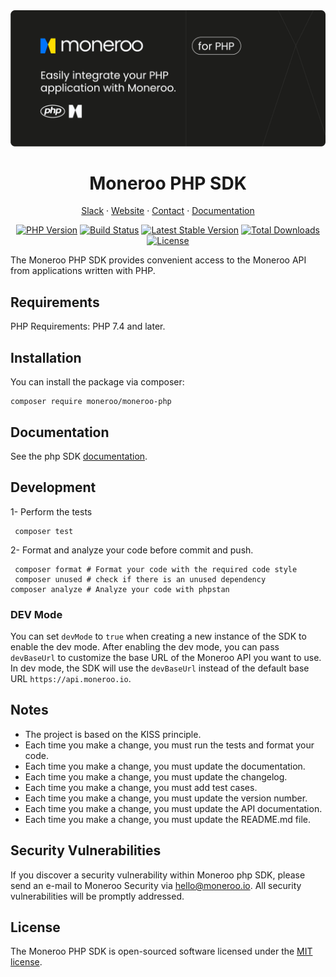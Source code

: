 <div align="center">
<a href="https://moneroo.io" title="Moneroo - Payment stack for Africa">
    <img src="/art/cover.png" alt="Moneroo website">
</a>

# Moneroo PHP SDK

<!-- Nav header - Start -->

<a href="https://join.slack.com/t/ballerine-oss/shared_invite/zt-1iu6otkok-OqBF3TrcpUmFd9oUjNs2iw">Slack</a>
·
<a href="https://www.moneroo.io/">Website</a>
·
<a href="https://www.moneroo.io/contact">Contact</a>
·
<a href="https://docs.moneroo.io/">Documentation</a>

<!-- Nav header - END -->

<!-- Badges - Start -->
[![PHP Version](https://img.shields.io/packagist/php-v/moneroo/moneroo-php.svg)](https://packagist.org/packages/moneroo/moneroo-php)
[![Build Status](https://github.com/monerooHQ/moneroo-php/actions/workflows/run-tests.yml/badge.svg?branch=main)](https://github.com/moneroo/moneroo-php/actions?query=branch%3Amain)
[![Latest Stable Version](https://poser.pugx.org/moneroo/moneroo-php/v/stable.svg)](https://packagist.org/packages/moneroo/moneroo-php)
[![Total Downloads](https://poser.pugx.org/moneroo/moneroo-php/downloads.svg)](https://packagist.org/packages/moneroo/moneroo-php)
[![License](https://poser.pugx.org/moneroo/moneroo-php/license.svg)](https://packagist.org/packages/moneroo/moneroo-php)

<!-- Badges - END -->


</div>

The Moneroo PHP SDK provides convenient access to the Moneroo API from applications written with PHP.


## Requirements
PHP Requirements: PHP 7.4 and later.

## Installation

You can install the package via composer:

```shell
composer require moneroo/moneroo-php
```

## Documentation
See the php SDK [documentation](https://docs.moneroo.io/sdks/php).

## Development

1- Perform the tests
```shell
 composer test
```
2- Format and analyze your code before commit and push.
```shell
 composer format # Format your code with the required code style
 composer unused # check if there is an unused dependency
composer analyze # Analyze your code with phpstan
```

### DEV Mode
You can set `devMode` to `true` when creating a new instance of the SDK to enable the dev mode.
After enabling the dev mode, you can pass `devBaseUrl` to customize the base URL of the Moneroo API you want to use.
In dev mode, the SDK will use the `devBaseUrl` instead of the default base URL `https://api.moneroo.io`.

## Notes
- The project is based on the KISS principle.
- Each time you make a change, you must run the tests and format your code.
- Each time you make a change, you must update the documentation.
- Each time you make a change, you must update the changelog.
- Each time you make a change, you must add test cases.
- Each time you make a change, you must update the version number.
- Each time you make a change, you must update the API documentation.
- Each time you make a change, you must update the README.md file.

## Security Vulnerabilities
If you discover a security vulnerability within Moneroo php SDK, please send an e-mail to Moneroo Security via [hello@moneroo.io](mailto:security@moneroo.io). All security vulnerabilities will be promptly addressed.

## License
The Moneroo PHP SDK is open-sourced software licensed under the [MIT license](LICENSE.md).
